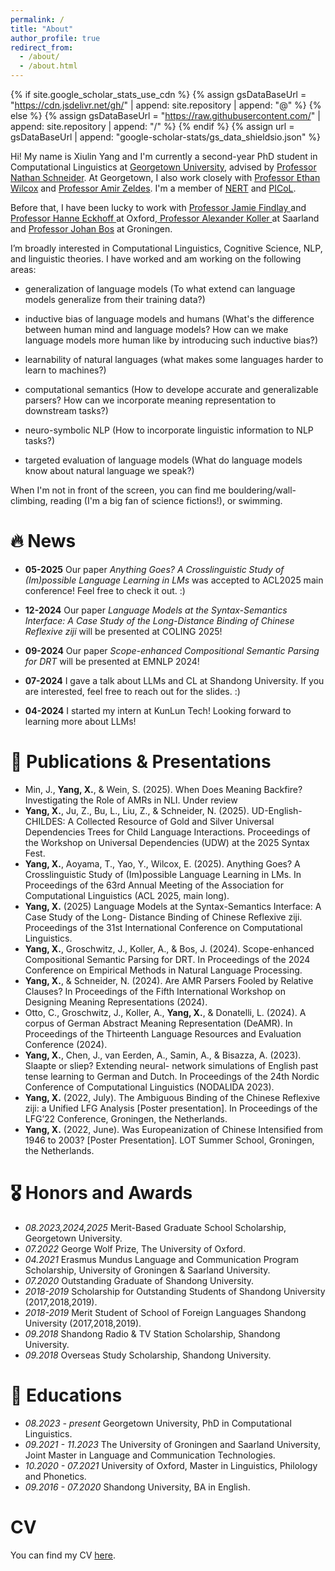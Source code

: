 ```yaml
---
permalink: /
title: "About"
author_profile: true
redirect_from: 
  - /about/
  - /about.html
---
```


{% if site.google_scholar_stats_use_cdn %}
{% assign gsDataBaseUrl = "https://cdn.jsdelivr.net/gh/" | append: site.repository | append: "@" %}
{% else %}
{% assign gsDataBaseUrl = "https://raw.githubusercontent.com/" | append: site.repository | append: "/" %}
{% endif %}
{% assign url = gsDataBaseUrl | append: "google-scholar-stats/gs_data_shieldsio.json" %}

<span class='anchor' id='about-me'></span>

Hi! My name is Xiulin Yang and I'm currently a second-year PhD student in Computational Linguistics at <a href='https://www.georgetown.edu/' target ='_top'>Georgetown University</a>, advised by <a href='https://scholar.google.com/citations?hl=en&user=3cozMf4AAAAJ' target ='_top'>Professor Nathan Schneider</a>. At Georgetown, I also work closely with <a href='https://scholar.google.com/citations?user=5jzLBBwAAAAJ&hl=en' target ='_top'>Professor Ethan Wilcox</a> and <a href='https://scholar.google.com/citations?user=Grvf4zYAAAAJ&hl=en' target ='_top'>Professor Amir Zeldes</a>. I'm a member of <a href='http://nert.georgetown.edu/' target ='_top'>NERT</a> and <a href='https://github.com/picol-georgetown/wiki' target ='_top'>PICoL</a>.

Before that, I have been lucky to work with <a href = 'https://www.jyfindlay.com/' target ='_top'> Professor Jamie Findlay </a> and <a href = 'https://www.mod-langs.ox.ac.uk/people/hanne-eckhoff' target ='_top'> Professor Hanne Eckhoff </a> at Oxford,<a href='https://scholar.google.com/citations?user=yni3K9wAAAAJ&hl=en' target='_top'> Professor Alexander Koller </a> at Saarland and <a href = 'https://www.rug.nl/staff/johan.bos/cv?lang=en' target = '_top'> Professor Johan Bos</a> at Groningen.


I’m broadly interested in Computational Linguistics, Cognitive Science, NLP, and linguistic theories. I have worked and am working on the following areas:

- generalization of language models (To what extend can language models generalize from their training data?)

- inductive bias of language models and humans (What's the difference between human mind and language models? How can we make language models more human like by introducing such inductive bias?)

- learnability of natural languages (what makes some languages harder to learn to machines?)

- computational semantics (How to develope accurate and generalizable parsers? How can we incorporate meaning representation to downstream tasks?)

- neuro-symbolic NLP (How to incorporate linguistic information to NLP tasks?)

- targeted evaluation of language models (What do language models know about natural language we speak?)

When I'm not in front of the screen, you can find me bouldering/wall-climbing, reading (I'm a big fan of science fictions!), or swimming. 

# 🔥 News
- **05-2025** Our paper *Anything Goes? A Crosslinguistic Study of (Im)possible Language Learning in LMs* was accepted to ACL2025 main conference! Feel free to check it out. :)

- **12-2024** Our paper *Language Models at the Syntax-Semantics Interface: A Case Study of the Long-Distance Binding of Chinese Reflexive ziji* will be presented at COLING 2025!

- **09-2024** Our paper *Scope-enhanced Compositional Semantic Parsing for DRT* will be presented at EMNLP 2024!

- **07-2024** I gave a talk about LLMs and CL at Shandong University. If you are interested, feel free to reach out for the slides. :)	

- **04-2024** I started my intern at KunLun Tech! Looking forward to learning more about LLMs!


# 📝 Publications & Presentations 
- Min, J., **Yang, X.**, & Wein, S. (2025). When Does Meaning Backfire? Investigating the Role of AMRs in NLI. Under review
- **Yang, X.**, Ju, Z., Bu, L., Liu, Z., & Schneider, N. (2025). UD-English-CHILDES: A Collected Resource of Gold and Silver Universal Dependencies Trees for Child Language Interactions. Proceedings of the Workshop on Universal Dependencies (UDW) at the 2025 Syntax Fest.
- **Yang, X.**, Aoyama, T., Yao, Y., Wilcox, E. (2025). Anything Goes? A Crosslinguistic Study of (Im)possible Language Learning in LMs. In Proceedings of the 63rd Annual Meeting of the Association for Computational Linguistics (ACL 2025, main long).
- **Yang, X.** (2025) Language Models at the Syntax-Semantics Interface: A Case Study of the Long-
Distance Binding of Chinese Reflexive ziji. Proceedings of the 31st International Conference on
Computational Linguistics.
- **Yang, X.**, Groschwitz, J., Koller, A., & Bos, J. (2024). Scope-enhanced Compositional Semantic Parsing for DRT. In Proceedings of the 2024 Conference on Empirical Methods in Natural Language Processing.
- **Yang, X.**, & Schneider, N. (2024). Are AMR Parsers Fooled by Relative Clauses? In Proceedings of the
Fifth International Workshop on Designing Meaning Representations (2024).
- Otto, C., Groschwitz, J., Koller, A., **Yang, X.**, & Donatelli, L. (2024). A corpus of German Abstract Meaning Representation (DeAMR). In Proceedings of the Thirteenth Language Resources and Evaluation Conference (2024).
- **Yang, X.**, Chen, J., van Eerden, A., Samin, A., & Bisazza, A. (2023). Slaapte or sliep? Extending neural- network simulations of English past tense learning to German and Dutch. In Proceedings of the 24th Nordic Conference of Computational Linguistics (NODALIDA 2023).
- **Yang, X.** (2022, July). The Ambiguous Binding of the Chinese Reflexive ziji: a Unified LFG Analysis [Poster presentation]. In Proceedings of the LFG’22 Conference, Groningen, the Netherlands. 
- **Yang, X.** (2022, June). Was Europeanization of Chinese Intensified from 1946 to 2003? [Poster Presentation]. LOT Summer School, Groningen, the Netherlands.

# 🎖 Honors and Awards
- *08.2023,2024,2025* Merit-Based Graduate School Scholarship, Georgetown University.
- *07.2022* George Wolf Prize, The University of Oxford.
- *04.2021* Erasmus Mundus Language and Communication Program Scholarship, University of Groningen & Saarland University.
- *07.2020* Outstanding Graduate of Shandong University.
- *2018-2019* Scholarship for Outstanding Students of Shandong University (2017,2018,2019).
- *2018-2019* Merit Student of School of Foreign Languages Shandong University (2017,2018,2019).
- *09.2018* Shandong Radio & TV Station Scholarship, Shandong University.
- *09.2018* Overseas Study Scholarship, Shandong University.

# 📖 Educations
- *08.2023 - present* Georgetown University, PhD in Computational Linguistics. 
- *09.2021 - 11.2023* The University of Groningen and Saarland University, Joint Master in Language and Communication Technologies.
- *10.2020 - 07.2021* University of Oxford, Master in Linguistics, Philology and Phonetics.
- *09.2016 - 07.2020* Shandong University, BA in English.

# CV
You can find my CV <a href = 'https://drive.google.com/file/d/1BzRoihSYTMqXGSVEFVEBYpnac7oAKzil/view?usp=sharing' target = '_top'> here</a>.

